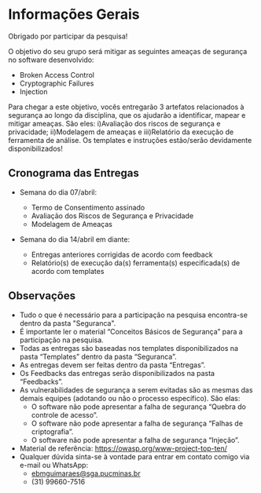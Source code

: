 # Informações Gerais

Obrigado por participar da pesquisa!

O objetivo do seu grupo será mitigar as seguintes ameaças de segurança no software desenvolvido:
- Broken Access Control
- Cryptographic Failures
- Injection

Para chegar a este objetivo, vocês entregarão 3 artefatos relacionados à segurança ao longo da disciplina, que os ajudarão a identificar, mapear e mitigar ameaças. São eles: i)Avaliação dos riscos de segurança e privacidade; ii)Modelagem de ameaças e iii)Relatório da execução de ferramenta de análise. Os templates e instruções estão/serão devidamente disponibilizados!

## Cronograma das Entregas

* Semana do dia 07/abril:
    - Termo de Consentimento assinado
    - Avaliação dos Riscos de Segurança e Privacidade
    - Modelagem de Ameaças

* Semana do dia 14/abril em diante:
    - Entregas anteriores corrigidas de acordo com feedback
    - Relatório(s) de execução da(s) ferramenta(s) especificada(s) de acordo com templates


## Observações
* Tudo o que é necessário para a participação na pesquisa encontra-se dentro da pasta "Seguranca".
* É importante ler o material “Conceitos Básicos de Segurança” para a participação na pesquisa.
* Todas as entregas são baseadas nos templates disponibilizados na pasta “Templates” dentro da pasta “Seguranca”.
* As entregas devem ser feitas dentro da pasta “Entregas”.
* Os Feedbacks das entregas serão disponibilizados na pasta “Feedbacks”.
* As vulnerabilidades de segurança a serem evitadas são as mesmas das demais equipes (adotando ou não o processo específico). São elas:
    - O software não pode apresentar a falha de segurança “Quebra do controle de acesso”.
    - O software não pode apresentar a falha de segurança “Falhas de criptografia”.
    - O software não pode apresentar a falha de segurança “Injeção”.
* Material de referência: https://owasp.org/www-project-top-ten/
* Qualquer dúvida sinta-se à vontade para entrar em contato comigo via e-mail ou WhatsApp:
    - ebmguimaraes@sga.pucminas.br
    - (31) 99660-7516
